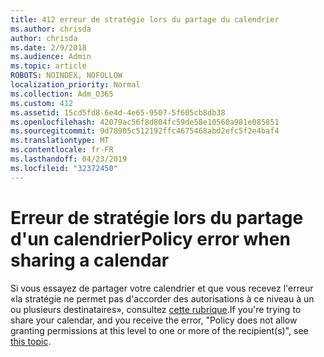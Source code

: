 ```yaml
---
title: 412 erreur de stratégie lors du partage du calendrier
ms.author: chrisda
author: chrisda
ms.date: 2/9/2018
ms.audience: Admin
ms.topic: article
ROBOTS: NOINDEX, NOFOLLOW
localization_priority: Normal
ms.collection: Adm_O365
ms.custom: 412
ms.assetid: 15cd5fd8-6e4d-4e65-9507-5f605cb8db38
ms.openlocfilehash: 42079ac56f8d804fc59de58e10560a981e085851
ms.sourcegitcommit: 9d78905c512192ffc4675468abd2efc5f2e4baf4
ms.translationtype: MT
ms.contentlocale: fr-FR
ms.lasthandoff: 04/23/2019
ms.locfileid: "32372450"
---
```

# <a name="policy-error-when-sharing-a-calendar"></a><span data-ttu-id="7d4f7-102">Erreur de stratégie lors du partage d'un calendrier</span><span class="sxs-lookup"><span data-stu-id="7d4f7-102">Policy error when sharing a calendar</span></span>

<span data-ttu-id="7d4f7-103">Si vous essayez de partager votre calendrier et que vous recevez l'erreur «la stratégie ne permet pas d'accorder des autorisations à ce niveau à un ou plusieurs destinataires», consultez [cette rubrique](https://support.microsoft.com/help/3187524/policy-does-not-allow-granting-permissions-at-this-level-to-one-or-mor).</span><span class="sxs-lookup"><span data-stu-id="7d4f7-103">If you're trying to share your calendar, and you receive the error, "Policy does not allow granting permissions at this level to one or more of the recipient(s)", see [this topic](https://support.microsoft.com/help/3187524/policy-does-not-allow-granting-permissions-at-this-level-to-one-or-mor).</span></span>
